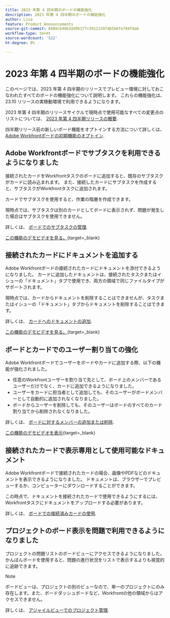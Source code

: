 ```yaml
---
title: 2023 年第 4 四半期のボードの機能強化
description: 2023 年第 4 四半期のボードの機能強化
author: Lisa
feature: Product Announcements
source-git-commit: 8488cb46b3dd9b377c59121597db5b6fe784fdab
workflow-type: tm+mt
source-wordcount: '522'
ht-degree: 0%

---
```


# 2023 年第 4 四半期のボードの機能強化

このページでは、2023 年第 4 四半期のリリースでプレビュー環境に対しておこなわれたすべてのボードの機能強化について説明します。 これらの機能強化は、23.10 リリースの実稼動環境で利用できるようになります。

2023 年第 4 四半期のリリースサイクルで現時点で使用可能なすべての変更点のリストについては、 [2023 年第 4 四半期リリースの概要](/help/quicksilver/product-announcements/product-releases/23-q4-release-activity/23-q4-release-overview.md).

四半期リリース前の新しいボード機能をオプトインする方法について詳しくは、 [Adobe Workfrontボードの初期機能のオプトイン](/help/quicksilver/agile/get-started-with-boards/boards-early-feature-opt-in.md).

## Adobe Workfrontボードでサブタスクを利用できるようになりました

接続されたカードをWorkfrontタスクのボードに追加すると、既存のサブタスクがカードに読み込まれます。 また、接続したカードにサブタスクを作成すると、サブタスクがWorkfrontタスクに追加されます。

カードでサブタスクを使用すると、作業の階層を作成できます。

現時点では、サブタスクは別のカードとしてボードに表示されず、問題が発生した場合はサブタスクを使用できません。

詳しくは、 [ボードでのサブタスクの管理](/help/quicksilver/agile/get-started-with-boards/manage-subtasks-on-boards.md).

[この機能のデモビデオを見る。](https://video.tv.adobe.com/v/3424860/){target=_blank}

## 接続されたカードにドキュメントを追加する

Adobe Workfrontボードの接続されたカードにドキュメントを添付できるようになりました。 カードに追加したドキュメントは、接続されたタスクまたはイシューの「ドキュメント」タブで使用でき、両方の領域で同じファイルタイプがサポートされます。

現時点では、カードからドキュメントを削除することはできませんが、タスクまたはイシューの「ドキュメント」タブからドキュメントを削除することはできます。

詳しくは、 [カードへのドキュメントの追加](/help/quicksilver/agile/get-started-with-boards/add-documents-on-cards.md).

[この機能のデモビデオを見る。](https://video.tv.adobe.com/v/3423070/){target=_blank}

## ボードとカードでのユーザー割り当ての強化

Adobe Workfrontボードでユーザーをボードやカードに追加する際、以下の機能が強化されました。

* 任意のWorkfrontユーザーを割り当て先として、ボード上のメンバーであるユーザーだけでなく、カードに追加できるようになりました。
* ユーザーをカードに担当者として追加しても、そのユーザーがボードメンバーとして自動的に追加されなくなりました。
* ボードからユーザーを削除しても、そのユーザーはボードのすべてのカード割り当てから削除されなくなりました。

詳しくは、 [ボードに対するメンバーの追加または削除](/help/quicksilver/agile/get-started-with-boards/add-members-to-board.md).

[この機能のデモビデオを表示](https://video.tv.adobe.com/v/3423222/){target=_blank}

## 接続されたカードで表示専用として使用可能なドキュメント

Adobe Workfrontボードで接続されたカードの場合、画像やPDFなどのドキュメントを表示できるようになりました。 ドキュメントは、ブラウザーでプレビューするか、コンピューターにダウンロードすることができます。

この時点で、ドキュメントを接続されたカードで使用できるようにするには、Workfrontタスクにドキュメントをアップロードする必要があります。

詳しくは、 [ボードでの接続済みカードの使用](/help/quicksilver/agile/get-started-with-boards/connected-cards.md).

## プロジェクトのボード表示を問題で利用できるようになりました

プロジェクトの問題リストのボードビューにアクセスできるようになりました。 かんばんボードを使用すると、問題の進行状況をリストで表示するよりも視覚的に追跡できます。

>[!NOTE]
>
>ボードビューは、プロジェクトの別のビューなので、単一のプロジェクトにのみ存在します。また、ボードダッシュボードなど、Workfrontの他の領域からはアクセスできません。

詳しくは、 [アジャイルビューでのプロジェクト管理](/help/quicksilver/manage-work/projects/manage-projects/manage-projects-in-agile-view.md).
